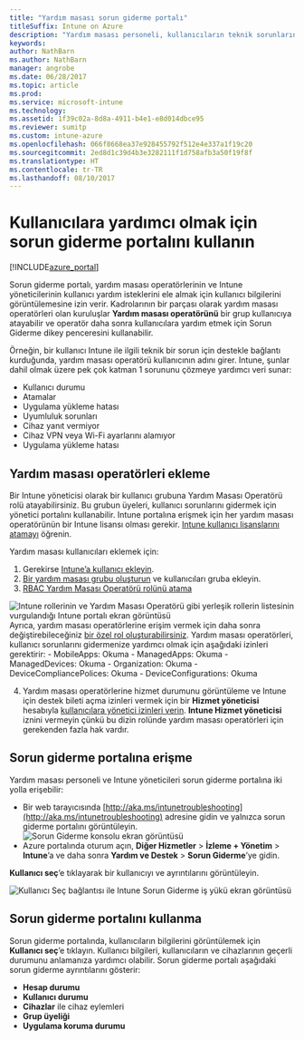 ```yaml
---
title: "Yardım masası sorun giderme portalı"
titleSuffix: Intune on Azure
description: "Yardım masası personeli, kullanıcıların teknik sorunlarını çözmek için sorun giderme portalını kullanır"
keywords: 
author: NathBarn
ms.author: NathBarn
manager: angrobe
ms.date: 06/28/2017
ms.topic: article
ms.prod: 
ms.service: microsoft-intune
ms.technology: 
ms.assetid: 1f39c02a-8d8a-4911-b4e1-e8d014dbce95
ms.reviewer: sumitp
ms.custom: intune-azure
ms.openlocfilehash: 066f8668ea37e928455792f512e4e337a1f19c20
ms.sourcegitcommit: 2ed8d1c39d4b3e3282111f1d758afb3a50f19f8f
ms.translationtype: HT
ms.contentlocale: tr-TR
ms.lasthandoff: 08/10/2017
---
```

# <a name="use-the-troubleshooting-portal-to-help-users"></a>Kullanıcılara yardımcı olmak için sorun giderme portalını kullanın

[!INCLUDE[azure_portal](./includes/azure_portal.md)]

Sorun giderme portalı, yardım masası operatörlerinin ve Intune yöneticilerinin kullanıcı yardım isteklerini ele almak için kullanıcı bilgilerini görüntülemesine izin verir. Kadrolarının bir parçası olarak yardım masası operatörleri olan kuruluşlar **Yardım masası operatörünü** bir grup kullanıcıya atayabilir ve operatör daha sonra kullanıcılara yardım etmek için Sorun Giderme dikey penceresini kullanabilir.

Örneğin, bir kullanıcı Intune ile ilgili teknik bir sorun için destekle bağlantı kurduğunda, yardım masası operatörü kullanıcının adını girer. Intune, şunlar dahil olmak üzere pek çok katman 1 sorununu çözmeye yardımcı veri sunar:
- Kullanıcı durumu
- Atamalar
- Uygulama yükleme hatası
- Uyumluluk sorunları
- Cihaz yanıt vermiyor
-   Cihaz VPN veya Wi-Fi ayarlarını alamıyor
-   Uygulama yükleme hatası

## <a name="add-help-desk-operators"></a>Yardım masası operatörleri ekleme
Bir Intune yöneticisi olarak bir kullanıcı grubuna Yardım Masası Operatörü rolü atayabilirsiniz. Bu grubun üyeleri, kullanıcı sorunlarını gidermek için yönetici portalını kullanabilir. Intune portalına erişmek için her yardım masası operatörünün bir Intune lisansı olması gerekir. [Intune kullanıcı lisanslarını atamayı](licenses-assign.md) öğrenin.

Yardım masası kullanıcıları eklemek için:
1. Gerekirse [Intune’a kullanıcı ekleyin](users-add.md).
2. [Bir yardım masası grubu oluşturun](groups-add.md) ve kullanıcıları gruba ekleyin.
3. [RBAC Yardım Masası Operatörü rolünü atama](role-based-access-control.md#built-in-roles)

  ![Intune rollerinin ve Yardım Masası Operatörü gibi yerleşik rollerin listesinin vurgulandığı Intune portalı ekran görüntüsü](./media/help-desk-user-add.png) Ayrıca, yardım masası operatörlerine erişim vermek için daha sonra değiştirebileceğiniz [bir özel rol oluşturabilirsiniz](role-based-access-control.md#custom-roles).  Yardım masası operatörleri, kullanıcı sorunlarını gidermenize yardımcı olmak için aşağıdaki izinleri gerektirir:
    - MobileApps: Okuma
    - ManagedApps: Okuma
    - ManagedDevices: Okuma
    - Organization: Okuma
    - DeviceCompliancePolices: Okuma
    - DeviceConfigurations: Okuma

4. Yardım masası operatörlerine hizmet durumunu görüntüleme ve Intune için destek bileti açma izinleri vermek için bir **Hizmet yöneticisi** hesabıyla [kullanıcılara yönetici izinleri verin](https://docs.microsoft.com/azure/active-directory/active-directory-users-assign-role-azure-portal). **Intune Hizmet yöneticisi** iznini vermeyin çünkü bu dizin rolünde yardım masası operatörleri için gerekenden fazla hak vardır.

## <a name="access-the-troubleshooting-portal"></a>Sorun giderme portalına erişme

Yardım masası personeli ve Intune yöneticileri sorun giderme portalına iki yolla erişebilir:
- Bir web tarayıcısında [http://aka.ms/intunetroubleshooting](http://aka.ms/intunetroubleshooting) adresine gidin ve yalnızca sorun giderme portalını görüntüleyin.
  ![Sorun Giderme konsolu ekran görüntüsü](./media/help-desk-console.png)
- Azure portalında oturum açın, **Diğer Hizmetler** > **İzleme + Yönetim** > **Intune**’a ve daha sonra **Yardım ve Destek** > **Sorun Giderme**’ye gidin.

**Kullanıcı seç**’e tıklayarak bir kullanıcıyı ve ayrıntılarını görüntüleyin.

![Kullanıcı Seç bağlantısı ile Intune Sorun Giderme iş yükü ekran görüntüsü](media/help-desk-user.png)

## <a name="use-the-troubleshooting-portal"></a>Sorun giderme portalını kullanma

Sorun giderme portalında, kullanıcıların bilgilerini görüntülemek için **Kullanıcı seç**’e tıklayın. Kullanıcı bilgileri, kullanıcıların ve cihazlarının geçerli durumunu anlamanıza yardımcı olabilir. Sorun giderme portalı aşağıdaki sorun giderme ayrıntılarını gösterir:
- **Hesap durumu**
- **Kullanıcı durumu**
- **Cihazlar** ile cihaz eylemleri
- **Grup üyeliği**
- **Uygulama koruma durumu**
